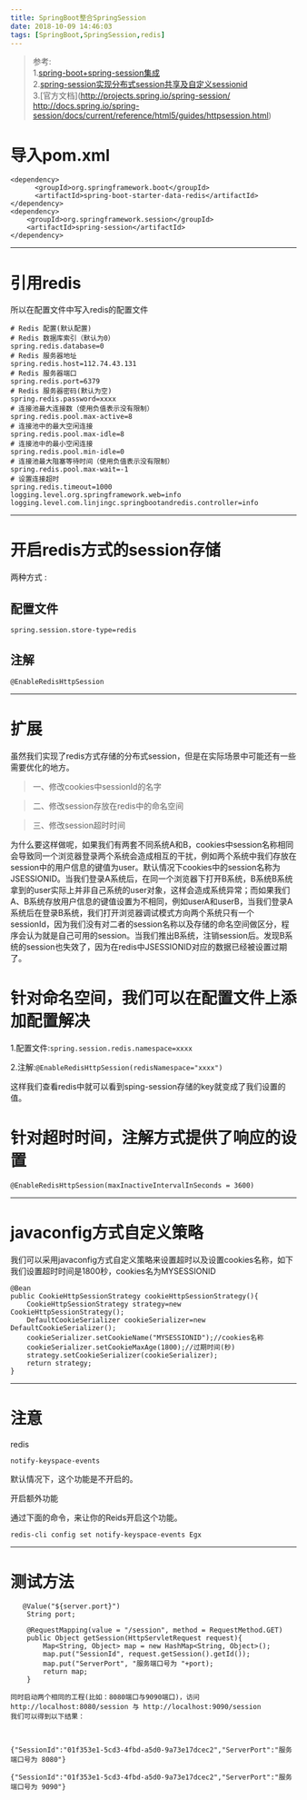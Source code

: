 ```yaml
---
title: SpringBoot整合SpringSession
date: 2018-10-09 14:46:03
tags: [SpringBoot,SpringSession,redis]
---
```

>参考:  
>1.[spring-boot+spring-session集成](https://yq.aliyun.com/articles/182676?utm_content=m_29523)  
>2.[spring-session实现分布式session共享及自定义sessionid](https://blog.csdn.net/qq351790934/article/details/54930049)  
>3.[官方文档](http://projects.spring.io/spring-session/
http://docs.spring.io/spring-session/docs/current/reference/html5/guides/httpsession.html)
# 导入pom.xml

```
<dependency>
      <groupId>org.springframework.boot</groupId>
      <artifactId>spring-boot-starter-data-redis</artifactId>
</dependency>
<dependency>
    <groupId>org.springframework.session</groupId>
    <artifactId>spring-session</artifactId>
</dependency>
```
---

<!--more-->

# 引用redis

所以在配置文件中写入redis的配置文件

```
# Redis 配置(默认配置)
# Redis 数据库索引（默认为0）
spring.redis.database=0
# Redis 服务器地址
spring.redis.host=112.74.43.131
# Redis 服务器端口
spring.redis.port=6379
# Redis 服务器密码(默认为空)
spring.redis.password=xxxx
# 连接池最大连接数（使用负值表示没有限制）
spring.redis.pool.max-active=8
# 连接池中的最大空闲连接
spring.redis.pool.max-idle=8
# 连接池中的最小空闲连接
spring.redis.pool.min-idle=0
# 连接池最大阻塞等待时间（使用负值表示没有限制）
spring.redis.pool.max-wait=-1
# 设置连接超时
spring.redis.timeout=1000
logging.level.org.springframework.web=info
logging.level.com.linjingc.springbootandredis.controller=info

```

---

# 开启redis方式的session存储

两种方式 :
## 配置文件

`spring.session.store-type=redis`

## 注解

`@EnableRedisHttpSession`

---

# 扩展

虽然我们实现了redis方式存储的分布式session，但是在实际场景中可能还有一些需要优化的地方。

>一、修改cookies中sessionId的名字

>二、修改session存放在redis中的命名空间

>三、修改session超时时间


为什么要这样做呢，如果我们有两套不同系统A和B，cookies中session名称相同会导致同一个浏览器登录两个系统会造成相互的干扰，例如两个系统中我们存放在session中的用户信息的键值为user。默认情况下cookies中的session名称为JSESSIONID。当我们登录A系统后，在同一个浏览器下打开B系统，B系统B系统拿到的user实际上并非自己系统的user对象，这样会造成系统异常；而如果我们A、B系统存放用户信息的键值设置为不相同，例如userA和userB，当我们登录A系统后在登录B系统，我们打开浏览器调试模式方向两个系统只有一个sessionId，因为我们没有对二者的session名称以及存储的命名空间做区分，程序会认为就是自己可用的session。当我们推出B系统，注销session后。发现B系统的session也失效了，因为在redis中JSESSIONID对应的数据已经被设置过期了。


# 针对命名空间，我们可以在配置文件上添加配置解决

1.配置文件:`spring.session.redis.namespace=xxxx`

2.注解:`@EnableRedisHttpSession(redisNamespace="xxxx")`

这样我们查看redis中就可以看到sping-session存储的key就变成了我们设置的值。

# 针对超时时间，注解方式提供了响应的设置

`@EnableRedisHttpSession(maxInactiveIntervalInSeconds = 3600)`

---

# javaconfig方式自定义策略

我们可以采用javaconfig方式自定义策略来设置超时以及设置cookies名称，如下我们设置超时时间是1800秒，cookies名为MYSESSIONID

```
@Bean
public CookieHttpSessionStrategy cookieHttpSessionStrategy(){
    CookieHttpSessionStrategy strategy=new CookieHttpSessionStrategy();
    DefaultCookieSerializer cookieSerializer=new DefaultCookieSerializer();
    cookieSerializer.setCookieName("MYSESSIONID");//cookies名称
    cookieSerializer.setCookieMaxAge(1800);//过期时间(秒)
    strategy.setCookieSerializer(cookieSerializer);
    return strategy;
}
```

---

# 注意

 redis

`notify-keyspace-events`

默认情况下，这个功能是不开启的。

开启额外功能

通过下面的命令，来让你的Reids开启这个功能。

`redis-cli config set notify-keyspace-events Egx`

---

# 测试方法

```
   @Value("${server.port}")
    String port;

    @RequestMapping(value = "/session", method = RequestMethod.GET)
    public Object getSession(HttpServletRequest request){
        Map<String, Object> map = new HashMap<String, Object>();
        map.put("SessionId", request.getSession().getId());
        map.put("ServerPort", "服务端口号为 "+port);
        return map;
    }

同时启动两个相同的工程(比如：8080端口与9090端口)，访问 http://localhost:8080/session 与 http://localhost:9090/session 
我们可以得到以下结果：



{"SessionId":"01f353e1-5cd3-4fbd-a5d0-9a73e17dcec2","ServerPort":"服务端口号为 8080"}

{"SessionId":"01f353e1-5cd3-4fbd-a5d0-9a73e17dcec2","ServerPort":"服务端口号为 9090"}
```